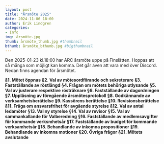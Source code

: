 ```yaml
---
layout: post
title: "Årsmöte 2025"
date: 2024-11-06 18:00
author: Erik Lindgren
categories: 
- Info
img: årsmöte.jpg
thumb: årsmöte_thumb.jpg #thumbnail
bthumb: årsmöte_bthumb.jpg #bigthumbnail
---
```


Den 2025-01-23 kl.18:00 har ARC årsmöte uppe på Finslätten. Hoppas att så många som möjligt kan komma. Det går även att vara med över Discord. Nedan finns agendan för årsmötet.<!--more-->

<b>§1. Mötet öppnas</b>
<b>§2. Val av mötesordförande och sekreterare</b>
<b>§3. Fastställande av röstlängd</b>
<b>§4. Frågan om mötets behöriga utlysande</b>
<b>§5. Val av justerare respektive rösträknare</b>
<b>§6. Fastställande av dagordningen</b>
<b>§7. Uppläsning av föregående årsmötesprotokoll</b>
<b>§8. Godkännande av verksamhetsberättelse</b>
<b>§9. Kassörens berättelse</b>
<b>§10. Revisionsberättelse</b>
<b>§11. Fråga om ansvarsfrihet för avgående styrelse</b>
<b>§12. Val av antal ledamöter</b>
<b>§13. Val ny styrelse</b>
<b>§14. Val av revisor</b>
<b>§15. Val av sammankallande för Valberedning</b>
<b>§16. Fastställande av medlemsavgifter för kommande verksmhetsår</b>
<b>§17. Fastställande av budget för kommande verksamhetsår</b>
<b>§18. Behandlande av inkomna propositioner</b>
<b>§19. Behandlande av inkomna motioner</b>
<b>§20. Övriga frågor</b>
<b>§21. Mötets avslutande</b>